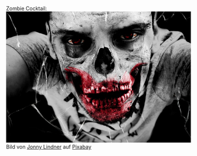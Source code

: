 Zombie Cocktail:
![alt text](https://github.com/Jensssen/git_tutorial/blob/master/images/zombie.jpg)
Bild von <a href="https://pixabay.com/de/users/Comfreak-51581/?utm_source=link-attribution&amp;utm_medium=referral&amp;utm_campaign=image&amp;utm_content=367517">Jonny Lindner</a> auf <a href="https://pixabay.com/de/?utm_source=link-attribution&amp;utm_medium=referral&amp;utm_campaign=image&amp;utm_content=367517">Pixabay</a>
